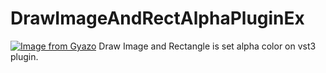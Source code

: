 # DrawImageAndRectAlphaPluginEx
[![Image from Gyazo](https://i.gyazo.com/ef2a538b55bc5a1351679b5e5862af1e.jpg)](https://gyazo.com/ef2a538b55bc5a1351679b5e5862af1e)
Draw Image and Rectangle is set alpha color on vst3 plugin.
